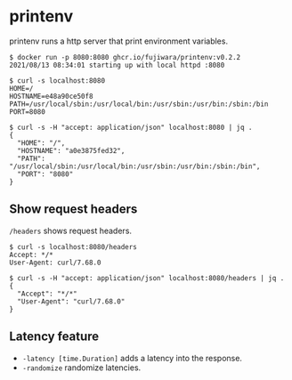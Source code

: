 # printenv

printenv runs a http server that print environment variables.

```console
$ docker run -p 8080:8080 ghcr.io/fujiwara/printenv:v0.2.2
2021/08/13 08:34:01 starting up with local httpd :8080
```

```console
$ curl -s localhost:8080
HOME=/
HOSTNAME=e48a90ce50f8
PATH=/usr/local/sbin:/usr/local/bin:/usr/sbin:/usr/bin:/sbin:/bin
PORT=8080

$ curl -s -H "accept: application/json" localhost:8080 | jq .
{
  "HOME": "/",
  "HOSTNAME": "a0e3875fed32",
  "PATH": "/usr/local/sbin:/usr/local/bin:/usr/sbin:/usr/bin:/sbin:/bin",
  "PORT": "8080"
}
```

## Show request headers

`/headers` shows request headers.

```console
$ curl -s localhost:8080/headers
Accept: */*
User-Agent: curl/7.68.0

$ curl -s -H "accept: application/json" localhost:8080/headers | jq .
{
  "Accept": "*/*"
  "User-Agent": "curl/7.68.0"
}
```

## Latency feature

- `-latency [time.Duration]` adds a latency into the response.
- `-randomize` randomize latencies.
